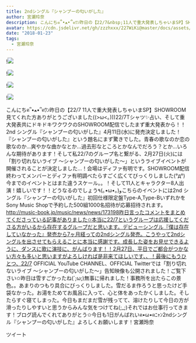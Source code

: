 ```yaml
---
title: 2ndシングル『シャンプーの匂いがした』
author: 宮瀬玲奈
description: こんにちฅ՞•ﻌ•՞ฅﾜﾝ昨日の【22/7&nbsp;11人で重大発表しちゃいまSP】SHOWROOM見てくれた方ありがとうございました((&gt;ω&lt;｡)))22/7Tシャツ✨占い、そして重大発表共にドキドキワクワクのSHOWROOM配信でしたまず...
avatar: https://cdn.jsdelivr.net/gh/zzzhxxx/227WiKi@master/docs/assets/photo/avatar/reina.jpg
date: "2018-01-23"
tags:
  - 宮瀬玲奈
---
```


!![](https://cdn.jsdelivr.net/gh/zzzhxxx/227WiKi-image@master/blog-image/reina-2018-01-23_1.jpg)

!![](https://cdn.jsdelivr.net/gh/zzzhxxx/227WiKi-image@master/blog-image/reina-2018-01-23_2.jpg)

!![](https://cdn.jsdelivr.net/gh/zzzhxxx/227WiKi-image@master/blog-image/reina-2018-01-23_3.jpg)

!![](https://cdn.jsdelivr.net/gh/zzzhxxx/227WiKi-image@master/blog-image/reina-2018-01-23_4.jpg)


こんにちฅ՞•ﻌ•՞ฅﾜﾝ昨日の【22/7 11人で重大発表しちゃいまSP】SHOWROOM見てくれた方ありがとうございました((>ω<｡)))22/7Tシャツ✨占い、そして重大発表共にドキドキワクワクのSHOWROOM配信でしたまず重大発表から！！2nd シングル『シャンプーの匂いがした』4月11日(水)に発売決定しました！『シャンプーの匂いがした』という題名にまず驚きでした。青春の歌なのか恋の歌なのか...爽やかな曲かなとか...過去形なところとかなんでだろう？とか...いろんな期待があります！そして私22/7のグループ名と繋がる、2月27日(火)には「割り切れないライブ ～シャンプーの匂いがした～」というライブイベントが開催されることが決定しました...！会場はディファ有明です。SHOWROOM配信終わってメンバーとディファ有明調べたらすごく広くてびっくりしました(°д°)今までのイベントとはまた違うスケール。。！そして11人とキャラクター8人出演！嬉しいです！！どうなるのでしょう٩(｡•ω•｡)وこちらのイベントには2nd シングル『シャンプーの匂いがした』初回仕様限定盤Type-A,Type-BいずれかをSony Music Shopで予約した500組1000名招待が応募招待されます。http://music-book.jp/music/news/news/173198昨日言ったコメントをまとめてくださっている記事がありました✩本当に22/7というグループは応援してくださる方がいるから存在するグループだと思います。デビューシングル『僕は存在していなかった』発売から7ヶ月経っての2ndシングル発売。こうやって2ndシングルを出させてもらえることに本当に感謝です。成長した姿をお見せできるように、ダンスに歌に演技に、がんばります！！2月27日、平日でご都合がつかない方々も多いと思いますがよろしければ是非来てほしいです、、！最後にもうひとつ、22/7 OFFICIAL YouTube CHANNEL、OFFICIAL Twitterでは「割り切れないライブ ～シャンプーの匂いがした～」告知映像も公開されました！ご覧下さい✩昨日は雪すごかったね(´;ω;)無事に帰れました！事務所を出たらこの景色。。あまりのつもり具合にびっくりしました。雪だるま作ろうと思ったけど手袋なかった。お湯をためてお風呂に入って、心と体をあったかくしました。そしたらすぐ寝てしまった。今日もまだまだ雪が残ってて、溶けたりして今日の方が滑ったりしやすいと思うからみんな気をつけてね(;_;)それではお仕事行ってきます！ブログ読んでくれてありがとう✩今日も1日がんばれいฅ•ω•ฅﾆｬﾝ2ndシングル『シャンプーの匂いがした』よろしくお願いします！宮瀬玲奈


ツイート




